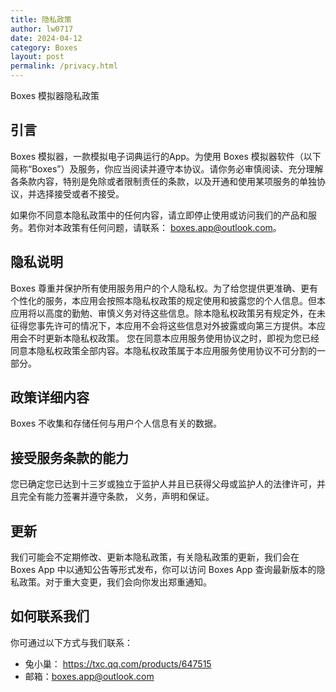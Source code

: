 ```yaml
---
title: 隐私政策
author: lw0717
date: 2024-04-12
category: Boxes
layout: post
permalink: /privacy.html
---
```


Boxes 模拟器隐私政策

## 引言

Boxes 模拟器，一款模拟电子词典运行的App。为使用 Boxes 模拟器软件（以下简称“Boxes”）及服务，你应当阅读并遵守本协议。请你务必审慎阅读、充分理解各条款内容，特别是免除或者限制责任的条款，以及开通和使用某项服务的单独协议，并选择接受或者不接受。

如果你不同意本隐私政策中的任何内容，请立即停止使用或访问我们的产品和服务。若你对本政策有任何问题，请联系： <boxes.app@outlook.com>。

## 隐私说明

Boxes 尊重并保护所有使用服务用户的个人隐私权。为了给您提供更准确、更有个性化的服务，本应用会按照本隐私权政策的规定使用和披露您的个人信息。但本应用将以高度的勤勉、审慎义务对待这些信息。除本隐私权政策另有规定外，在未征得您事先许可的情况下，本应用不会将这些信息对外披露或向第三方提供。本应用会不时更新本隐私权政策。 您在同意本应用服务使用协议之时，即视为您已经同意本隐私权政策全部内容。本隐私权政策属于本应用服务使用协议不可分割的一部分。

## 政策详细内容

Boxes 不收集和存储任何与用户个人信息有关的数据。

## 接受服务条款的能力

您已确定您已达到十三岁或独立于监护人并且已获得父母或监护人的法律许可，并且完全有能力签署并遵守条款， 义务，声明和保证。

## 更新

我们可能会不定期修改、更新本隐私政策，有关隐私政策的更新，我们会在 Boxes App 中以通知公告等形式发布，你可以访问 Boxes App 查询最新版本的隐私政策。对于重大变更，我们会向你发出郑重通知。

## 如何联系我们

你可通过以下方式与我们联系：

- 兔小巢： <https://txc.qq.com/products/647515>
- 邮箱：<boxes.app@outlook.com>
